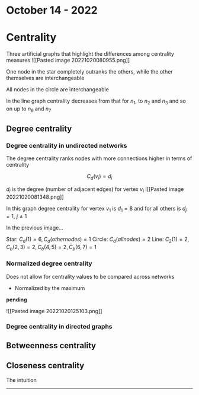 # October 14 - 2022

# Centrality

Three artificial graphs that highlight the differences among centrality measures
![[Pasted image 20221020080955.png]]

One node in the star completely outranks the others, while the other themselves are interchangeable

All nodes in the circle are interchangeable

In the line graph centrality decreases from that for $n_1$, to $n_2$ and $n_3$ and so on up to $n_6$ and $n_7$
## Degree centrality

### Degree centrality in undirected networks

The degree centrality ranks nodes with more connections higher in terms of centrality

$$C_d(v_i)=d_i$$

$d_i$ is the degree (number of adjacent edges) for vertex $v_i$
![[Pasted image 20221020081348.png]]

In this graph degree centrality for vertex  $v_1$ is $d_1=8$ and for all others is $d_j=1$, $j\neq1$

In the previous image...

Star: $C_d(1)=6, C_d(other nodes)=1$
Circle: $C_d(all nodes)=2$
Line: $C_2(1)=2, C_b(2,3)=2, C_b(4,5)=2, C_b(6,7)=1$

### Normalized degree centrality

Does not allow for centrality values to be compared across networks

- Normalized by the maximum

**pending**

![[Pasted image 20221020125103.png]]

### Degree centrality in directed graphs






## Betweenness centrality




## Closeness centrality

The intuition 


---



